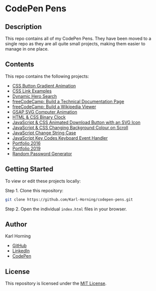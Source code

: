 # CodePen Pens

## Description

This repo contains all of my CodePen Pens. They have been moved to a single repo as they are all quite small projects, making them easier to manage in one place.

## Contents

This repo contains the following projects:

- [CSS Button Gradient Animation](./src/css-button-gradient-animation/)
- [CSS Link Examples](./src/css-link-examples/)
- [Dynamic Hero Search](./src/dynamic-hero-search/)
- [freeCodeCamp: Build a Technical Documentation Page](./src/fcc-build-a-technical-documentation-page/)
- [freeCodeCamp: Build a Wikipedia Viewer](./src/fcc-build-a-wikipedia-viewer/)
- [GSAP SVG Computer Animation](./src/gsap-svg-computer-animation/)
- [HTML & CSS Binary Clock](./src/html-css-binary-clock/)
- [JavaScript & CSS Animated Download Button with an SVG Icon](./src/javascript-css-animated-download-button-with-an-svg-icon/)
- [JavaScript & CSS Changing Background Colour on Scroll](./src/javascript-css-changing-background-colour-on-scroll/)
- [JavaScript Change String Case](./src/javascript-change-string-case/)
- [JavaScript Key Codes Keyboard Event Handler](./src/javascript-key-codes-keyboard-event-handler/)
- [Portfolio 2016](./src/portfolio-2016/)
- [Portfolio 2019](./src/portfolio-2019/)
- [Random Password Generator](./src/random-password-generator/)

## Getting Started

To view or edit these projects locally:

Step 1. Clone this repository:

   ```bash
   git clone https://github.com/Karl-Horning/codepen-pens.git
   ```

Step 2. Open the individual ```index.html``` files in your browser.

## Author

Karl Horning

- [GitHub](https://github.com/Karl-Horning/)
- [LinkedIn](https://www.linkedin.com/in/karl-horning/)
- [CodePen](https://codepen.io/karlhorning)

## License

This repository is licensed under the [MIT License](LICENSE).
